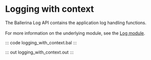 # Logging with context

The Ballerina Log API contains the application log handling functions.<br/><br/>
For more information on the underlying module,
see the [Log module](https://docs.central.ballerina.io/ballerina/log/latest/).

::: code logging_with_context.bal :::

::: out logging_with_context.out :::